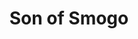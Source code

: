 ---
layout: other-video
permalink: /son-of-smogo
title: Son of Smogo
video_number: 9
release_date: 1993-01-01
description: 
cast: 
video_info:
  - 
video_available: false
medium: puppets
old_cm_description: |
  In this fourth and final chapter in the Smogo series, Smogo is given a son and together they must battle a monster made of Rocks who wants to take over the island and become king. Interestingly, each Smogo movie was shot in one day. The four days were consecutive.
james_old_star_rating: 2
james_old_number_rating: 3
---
